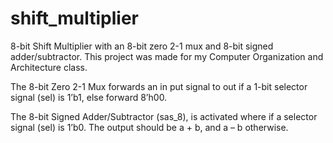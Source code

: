 # shift_multiplier
8-bit Shift Multiplier with an 8-bit zero 2-1 mux and 8-bit signed adder/subtractor. This project was made for my Computer Organization and Architecture class.

The 8-bit Zero 2-1 Mux forwards an in put signal to out if a 1-bit selector signal (sel) is 1’b1, else forward 8’h00.

The 8-bit Signed Adder/Subtractor (sas_8), is activated where if a selector signal (sel) is 1’b0. The output should be a + b, and a – b otherwise.
